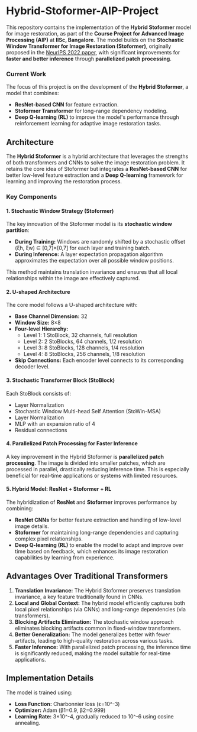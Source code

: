# Hybrid-Stoformer-AIP-Project

This repository contains the implementation of the **Hybrid Stoformer** model for image restoration, as part of the **Course Project for Advanced Image Processing (AIP)** at **IISc, Bangalore**. The model builds on the **Stochastic Window Transformer for Image Restoration (Stoformer)**, originally proposed in the [NeurIPS 2022 paper](https://proceedings.neurips.cc/paper_files/paper/2022/hash/8b48442a4d494ce0dcabdb0d5456cb53-Abstract.html), with significant improvements for **faster and better inference** through **parallelized patch processing**.

### Current Work

The focus of this project is on the development of the **Hybrid Stoformer**, a model that combines:
- **ResNet-based CNN** for feature extraction.
- **Stoformer Transformer** for long-range dependency modeling.
- **Deep Q-learning (RL)** to improve the model's performance through reinforcement learning for adaptive image restoration tasks.

## Architecture

The **Hybrid Stoformer** is a hybrid architecture that leverages the strengths of both transformers and CNNs to solve the image restoration problem. It retains the core idea of Stoformer but integrates a **ResNet-based CNN** for better low-level feature extraction and a **Deep Q-learning** framework for learning and improving the restoration process.

### Key Components

#### 1. Stochastic Window Strategy (Stoformer)
The key innovation of the Stoformer model is its **stochastic window partition**:
- **During Training:** Windows are randomly shifted by a stochastic offset (ξh, ξw) ∈ [0,7]×[0,7] for each layer and training batch.
- **During Inference:** A layer expectation propagation algorithm approximates the expectation over all possible window positions.

This method maintains translation invariance and ensures that all local relationships within the image are effectively captured.

#### 2. U-shaped Architecture
The core model follows a U-shaped architecture with:
- **Base Channel Dimension:** 32
- **Window Size:** 8×8
- **Four-level Hierarchy:**
  - Level 1: 1 StoBlock, 32 channels, full resolution
  - Level 2: 2 StoBlocks, 64 channels, 1/2 resolution
  - Level 3: 8 StoBlocks, 128 channels, 1/4 resolution
  - Level 4: 8 StoBlocks, 256 channels, 1/8 resolution
- **Skip Connections:** Each encoder level connects to its corresponding decoder level.

#### 3. Stochastic Transformer Block (StoBlock)
Each StoBlock consists of:
- Layer Normalization
- Stochastic Window Multi-head Self Attention (StoWin-MSA)
- Layer Normalization
- MLP with an expansion ratio of 4
- Residual connections

#### 4. Parallelized Patch Processing for Faster Inference
A key improvement in the Hybrid Stoformer is **parallelized patch processing**. The image is divided into smaller patches, which are processed in parallel, drastically reducing inference time. This is especially beneficial for real-time applications or systems with limited resources.

#### 5. Hybrid Model: ResNet + Stoformer + RL
The hybridization of **ResNet** and **Stoformer** improves performance by combining:
- **ResNet CNNs** for better feature extraction and handling of low-level image details.
- **Stoformer** for maintaining long-range dependencies and capturing complex pixel relationships.
- **Deep Q-learning (RL)** to enable the model to adapt and improve over time based on feedback, which enhances its image restoration capabilities by learning from experience.

## Advantages Over Traditional Transformers

1. **Translation Invariance:** The Hybrid Stoformer preserves translation invariance, a key feature traditionally found in CNNs.
2. **Local and Global Context:** The hybrid model efficiently captures both local pixel relationships (via CNNs) and long-range dependencies (via transformers).
3. **Blocking Artifacts Elimination:** The stochastic window approach eliminates blocking artifacts common in fixed-window transformers.
4. **Better Generalization:** The model generalizes better with fewer artifacts, leading to high-quality restoration across various tasks.
5. **Faster Inference:** With parallelized patch processing, the inference time is significantly reduced, making the model suitable for real-time applications.

## Implementation Details

The model is trained using:
- **Loss Function:** Charbonnier loss (ε=10^-3)
- **Optimizer:** Adam (β1=0.9, β2=0.999)
- **Learning Rate:** 3×10^-4, gradually reduced to 10^-6 using cosine annealing.
